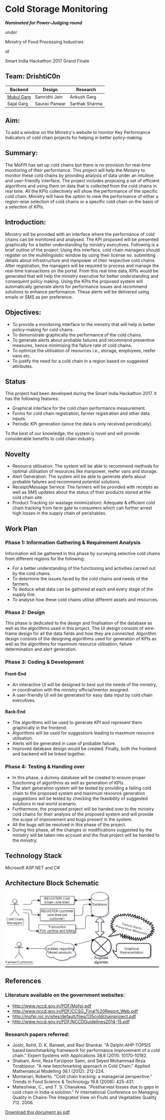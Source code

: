 # Cold Storage Monitoring
*__Nominated for Power-Judging round__*

_under_

Ministry of Food Processing Industries

_at_

Smart India Hackathon 2017 Grand Finale

## Team: **DrishtiC0n**

| Backend | Design  | Research  |
| ------- | ------- | --------- |
| [Mukul Garg](https://m4mukulgarg.github.io/about-me/) | Samridhi Jain | Ankush Garg |
| Sajal Garg  | Saurav Panwar  | Sarthak Sharma |

## Aim:
To add a window on the Ministry's website to monitor Key Performance Indicators of cold chain projects for helping in better policy-making.

## Summary:
The MoFPI has set up cold chains but there is no provision for real-time monitoring of their performance. This project will help the Ministry to monitor these cold chains by providing analysis of data under an intuitive and user-friendly interface.
The project includes proposing a set of efficient algorithms and using them on data that is collected from the cold chains in real time.  All the KPIs collectively will show the performance of the specific cold chain.
Ministry will have the option to view the performance of either a region-wise selection of cold chains or a specific cold chain on the basis of a selection of KPIs.

## Introduction:
Ministry will be provided with an interface where the performance of cold chains can be monitored and analysed. The KPI proposed will be presented graphically for a better understanding by ministry executives.
Following is a brief outline of the project:
Using this interface, cold chain managers should register on the multilinguistic window by using their license no. submitting details about infrastructure and manpower of their respective cold chains. After registration, the managers will be required to process and manage the real-time transactions on the portal. From this real time data, KPIs would be generated that will help the ministry executive for better understanding and consequent policy making.
Using the KPIs the proposed system will automatically generate alerts for performance issues and recommend solutions to enhance performance. These alerts will be delivered using emails or SMS as per preference.

## Objectives:
* To provide a monitoring interface to the ministry that will help in better policy-making for cold chains.
* To demonstrate graphically the performance of the cold chains.
* To generate alerts about probable failures and recommend preventive measures, hence minimising the failure rate of cold chains.
* To optimize the utilisation of resources i.e., storage, employees, reefer vans etc.
* To justify the need for a cold chain in a region based on suggested attributes.

## Status
This project had been developed during the Smart India Hackathon 2017. It has the following features:
* Graphical interface for the cold chain performance measurement.
* Forms for cold chain registration, farmer registration and other data inputs.
* Periodic KPI generation (since the data is only received periodically).

To the best of our knowledge, the system is novel and will provide considerable benefits to cold chain industry.

## Novelty
* Resource utilisation:  The system will be able to recommend methods for optimal utilisation of resources like manpower, reefer vans and storage.
* Alert Generation: The system will be able to generate alerts about probable failures and recommend potential solutions.
* Receipt/Message Service: The farmers will be provided with receipts as well as SMS updates about the status of their products stored at the cold chain site.
* Product Tracking (or wastage minimization): Adequate & efficient cold chain tracking from farm gate to consumers which can further arrest high losses in the supply chain of perishables.

## Work Plan
### Phase 1: Information Gathering & Requirement Analysis
Information will be gathered in this phase by surveying selective cold chains from different regions for the following:
* For a better understanding of the functioning and activities carried out by the cold chains. 
* To determine the issues faced by the cold chains and needs of the farmers.
* To deduce what data can be gathered at each and every stage of the supply line.
* To analyse how these cold chains utilise different assets and resources.

### Phase 2: Design
This phase is dedicated to the design and finalisation of the database as well as the algorithms used in this project.
The UI design consists of wire-frame design for all the data fields and how they are connected.
Algorithm design consists of the designing algorithms used for generation of KPIs as well as the algorithms for maximum resource utilisation, failure determination and alert generation.

### Phase 3: Coding & Development
#### Front-End
* An interactive UI will be designed to best suit the needs of the ministry, in coordination with the ministry official/mentor assigned.
* A user-friendly UI will be generated for easy data input by cold chain executives.

#### Back-End
* The algorithms will be used to generate KPI and represent them graphically in the frontend.
* Algorithms will be used for suggestions leading to maximum resource utilisation.
* Alerts will be generated in case of probable failure.
* Improved database design would be created. 
Finally, both the frontend and backend will be linked together. 

### Phase 4: Testing & Handing over 
* In this phase, a dummy database will be created to ensure proper functioning of algorithms as well as generation of KPIs.
* The alert generation system will be tested by providing a failing cold chain to the proposed system and maximum resource generation suggestions will be tested by checking the feasibility of suggested solutions in real world scenario.
* Furthermore, the proposed project will be handed over to the ministry cold chains for their analysis of the proposed system and will provide the scope of improvement and bugs present in the system. 
* All the bugs will be resolved in this phase of the project.
* During this phase, all the changes or modifications suggested by the ministry will be taken into account and the final project will be handed to the ministry.

## Technology Stack
Microsoft ASP.NET and C#

## Architecture Block Schematic
![Block Diagram](static/csm-architechture.png)

## References
### Literature available on the government websites:
* http://www.nccd.gov.in/PDF/Mofpi.pdf
* http://www.nccd.gov.in/PDF/CCSG_Final%20Report_Web.pdf
* http://mofpi.nic.in/sites/default/files/135coldchainproject.pdf
* http://www.nccd.gov.in/PDF/NCCDGuidelines2014-15.pdf

### Research papers referred:
* Joshi, Rohit, D. K. Banwet, and Ravi Shankar. "A Delphi-AHP-TOPSIS based benchmarking framework for performance improvement of a cold chain." Expert Systems with Applications 38.8 (2011): 10170-10182.
* Shabani, Amir, Reza Farzipoor Saen, and Seyed Mohammad Reza Torabipour. "A new benchmarking approach in Cold Chain." Applied Mathematical Modelling 36.1 (2012): 212-224.
* Montanari, Roberto. "Cold chain tracking: a managerial perspective." Trends in Food Science & Technology 19.8 (2008): 425-431.
* Maheshwar, C., and T. S. Chanakwa. "Postharvest losses due to gaps in cold chain in India-a solution." IV International Conference on Managing Quality in Chains-The Integrated View on Fruits and Vegetables Quality 712. 2006.

[Download this document as pdf](https://drive.google.com/open?id=0B1KLs5DBrLdlREtPbXpxVW5EM1E)
